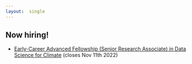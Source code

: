 ```yaml
---
layout:  single
---
```


## Now hiring!

<ul>

  <li><a href="https://www.jobs.cam.ac.uk/job/33954/"> Early-Career Advanced Fellowship (Senior Research Associate) in Data Science for Climate</a> (closes Nov 11th 2022)</li>
</ul>

